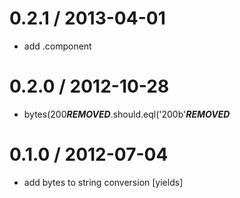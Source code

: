 
0.2.1 / 2013-04-01 
==================

  * add .component

0.2.0 / 2012-10-28 
==================

  * bytes(200***REMOVED***.should.eql('200b'***REMOVED***

0.1.0 / 2012-07-04 
==================

  * add bytes to string conversion [yields]
